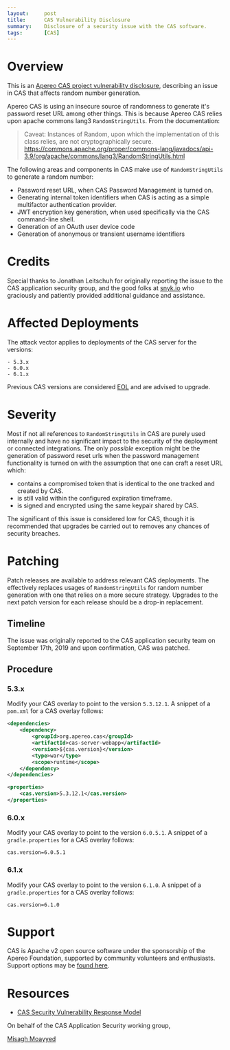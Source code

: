 ```yaml
---
layout:     post
title:      CAS Vulnerability Disclosure
summary:    Disclosure of a security issue with the CAS software.
tags:       [CAS]
---
```


# Overview

This is an [Apereo CAS project vulnerability disclosure](https://groups.google.com/a/apereo.org/forum/#!topic/cas-appsec-public/zXqxDN9rB8A), describing an issue in CAS that affects random number generation.

Apereo CAS is using an insecure source of randomness to generate it's password reset URL among other things. This is because Apereo CAS relies upon apache commons lang3 `RandomStringUtils`. From the documentation:

> Caveat: Instances of Random, upon which the implementation of this class relies, are not cryptographically secure.
> https://commons.apache.org/proper/commons-lang/javadocs/api-3.9/org/apache/commons/lang3/RandomStringUtils.html

The following areas and components in CAS make use of `RandomStringUtils` to generate a random number:

- Password reset URL, when CAS Password Management is turned on.
- Generating internal token identifiers when CAS is acting as a simple multifactor authentication provider.
- JWT encryption key generation, when used specifically via the CAS command-line shell.
- Generation of an OAuth user device code
- Generation of anonymous or transient username identifiers

# Credits

Special thanks to Jonathan Leitschuh for originally reporting the issue to the CAS application security group, and the good folks at [snyk.io](https://snyk.io) who graciously and patiently provided additional guidance and assistance.

# Affected Deployments

The attack vector applies to deployments of the CAS server for the versions:

```
- 5.3.x
- 6.0.x
- 6.1.x
```

Previous CAS versions are considered [EOL](https://apereo.github.io/cas/developer/Maintenance-Policy.html) and are advised to upgrade.

# Severity

Most if not all references to `RandomStringUtils` in CAS are purely used internally and have no significant impact to the security of the deployment or connected integrations. The only *possible* exception might be the generation of password reset urls when the password management functionality is turned on with the assumption that one can craft a reset URL which:

- contains a compromised token that is identical to the one tracked and created by CAS.
- is still valid within the configured expiration timeframe.
- is signed and encrypted using the same keypair shared by CAS.

The significant of this issue is considered low for CAS, though it is recommended that upgrades be carried out to removes any chances of security breaches.

# Patching

Patch releases are available to address relevant CAS deployments. The effectively replaces usages of `RandomStringUtils` for random number generation with one that relies on a more secure strategy. Upgrades to the next patch version for each release should be a drop-in replacement.

## Timeline

The issue was originally reported to the CAS application security team on September 17th, 2019 and upon confirmation, CAS was patched.

## Procedure

### 5.3.x

Modify your CAS overlay to point to the version `5.3.12.1`. A snippet of a `pom.xml` for a CAS overlay follows:

```xml
<dependencies>
    <dependency>
        <groupId>org.apereo.cas</groupId>
        <artifactId>cas-server-webapp</artifactId>
        <version>${cas.version}</version>
        <type>war</type>
        <scope>runtime</scope>
    </dependency>
</dependencies>

<properties>
    <cas.version>5.3.12.1</cas.version>
</properties>
```

### 6.0.x

Modify your CAS overlay to point to the version `6.0.5.1`. A snippet of a `gradle.properties` for a CAS overlay follows:

```properties
cas.version=6.0.5.1
```

### 6.1.x

Modify your CAS overlay to point to the version `6.1.0`. A snippet of a `gradle.properties` for a CAS overlay follows:

```properties
cas.version=6.1.0
```

# Support

CAS is Apache v2 open source software under the sponsorship of the Apereo Foundation, supported by community volunteers and enthusiasts. Support options may be [found here](https://apereo.github.io/cas/Support.html).

# Resources

* [CAS Security Vulnerability Response Model](https://apereo.github.io/cas/developer/Sec-Vuln-Response.html)

On behalf of the CAS Application Security working group,

[Misagh Moayyed](https://twitter.com/misagh84)